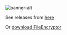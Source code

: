 ![banner-alt](https://user-images.githubusercontent.com/68742481/92403604-7580e480-f13a-11ea-86ad-f9c966896cdc.png)

See releases from [here](https://github.com/baris-inandi/fileencryptor/releases "Releases")

Or [download FileEncryptor](https://github.com/baris-inandi/FileEncryptor/raw/master/InstallFileEncryptor.exe "Download")

